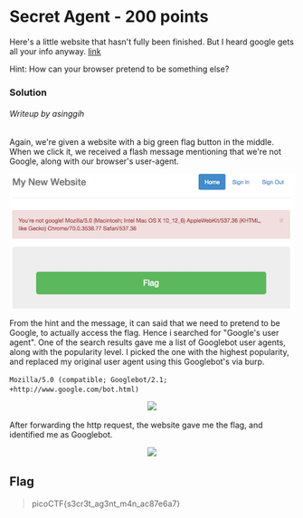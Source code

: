 # Secret Agent - 200 points

Here's a little website that hasn't fully been finished. But I heard google gets all your info anyway. [link](http://2018shell1.picoctf.com:46162)

Hint: How can your browser pretend to be something else?

### Solution
###### Writeup by asinggih

Again, we're given a website with a big green flag button in the middle. When we click it, we received a flash message mentioning that we're not Google, along with our browser's user-agent. 

<p align="center">
	<img src="../screenshots/sa_0.png">
</p>

From the hint and the message, it can said that we need to pretend to be Google, to actually access the flag. Hence i searched for "Google's user agent". One of the search results gave me a list of Googlebot user agents, along with the popularity level. I picked the one with the highest popularity, and replaced my original user agent using this Googlebot's via burp.

```Mozilla/5.0 (compatible; Googlebot/2.1; +http://www.google.com/bot.html)```

<p align="center">
	<img src="../screenshots/sa_1.png">
</p>

After forwarding the http request, the website gave me the flag, and identified me as Googlebot.

<p align="center">
	<img src="../screenshots/sa_2
	.png">
</p>



## Flag
>picoCTF{s3cr3t_ag3nt_m4n_ac87e6a7}

